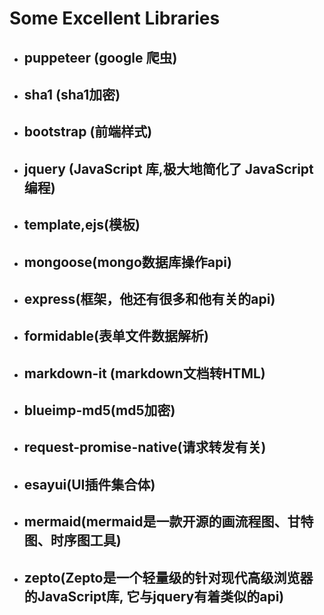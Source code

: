 # Some Excellent Libraries
+ ## puppeteer (google 爬虫)
+ ## sha1 (sha1加密)
+ ## bootstrap (前端样式)
+ ## jquery (JavaScript 库,极大地简化了 JavaScript 编程)
+ ## template,ejs(模板)
+ ## mongoose(mongo数据库操作api)
+ ## express(框架，他还有很多和他有关的api)
+ ## formidable(表单文件数据解析)
+ ## markdown-it (markdown文档转HTML)
+ ## blueimp-md5(md5加密)
+ ## request-promise-native(请求转发有关) 
+ ## esayui(UI插件集合体)
+ ## mermaid(mermaid是一款开源的画流程图、甘特图、时序图工具)
+ ## zepto(Zepto是一个轻量级的针对现代高级浏览器的JavaScript库, 它与jquery有着类似的api)
